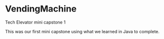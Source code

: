 # VendingMachine
Tech Elevator mini capstone 1

This was our first mini capstone using what we learned in Java to complete. 
